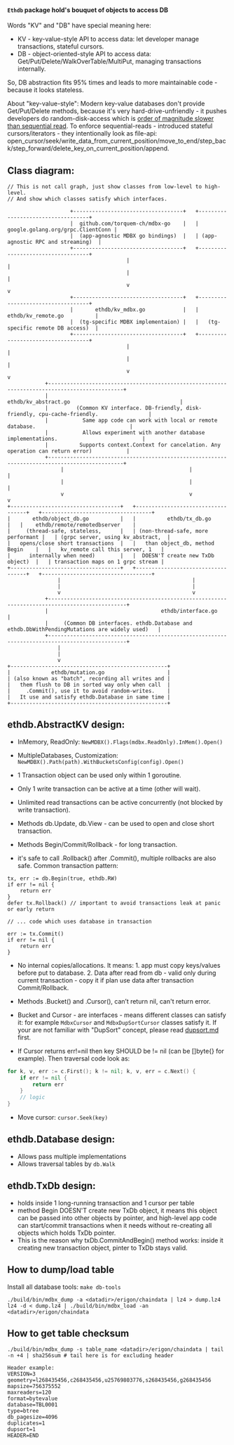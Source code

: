 #### `Ethdb` package hold's bouquet of objects to access DB

Words "KV" and "DB" have special meaning here: 
- KV - key-value-style API to access data: let developer manage transactions, stateful cursors. 
- DB - object-oriented-style API to access data: Get/Put/Delete/WalkOverTable/MultiPut, managing transactions internally.

So, DB abstraction fits 95% times and leads to more maintainable code - because it looks stateless. 

About "key-value-style": Modern key-value databases don't provide Get/Put/Delete methods, 
  because it's very hard-drive-unfriendly - it pushes developers do random-disk-access which is [order of magnitude slower than sequential read](https://www.seagate.com/sg/en/tech-insights/lies-damn-lies-and-ssd-benchmark-master-ti/).
  To enforce sequential-reads - introduced stateful cursors/iterators - they intentionally look as file-api: open_cursor/seek/write_data_from_current_position/move_to_end/step_back/step_forward/delete_key_on_current_position/append.

## Class diagram: 

```asciiflow.com
// This is not call graph, just show classes from low-level to high-level. 
// And show which classes satisfy which interfaces.

                    +-----------------------------------+   +-----------------------------------+ 
                    |  github.com/torquem-ch/mdbx-go    |   | google.golang.org/grpc.ClientConn |                    
                    |  (app-agnostic MDBX go bindings)  |   | (app-agnostic RPC and streaming)  |
                    +-----------------------------------+   +-----------------------------------+
                                      |                                      |
                                      |                                      |
                                      v                                      v
                    +-----------------------------------+   +-----------------------------------+
                    |       ethdb/kv_mdbx.go            |   |       ethdb/kv_remote.go          |                
                    |  (tg-specific MDBX implementaion) |   |   (tg-specific remote DB access)  |              
                    +-----------------------------------+   +-----------------------------------+
                                      |                                      |
                                      |                                      |
                                      v                                      v
            +----------------------------------------------------------------------------------------------+
            |                                       ethdb/kv_abstract.go                                   |  
            |         (Common KV interface. DB-friendly, disk-friendly, cpu-cache-friendly.                |
            |           Same app code can work with local or remote database.                              |
            |           Allows experiment with another database implementations.                           |
            |          Supports context.Context for cancelation. Any operation can return error)           |
            +----------------------------------------------------------------------------------------------+
                 |                                        |                                      |
                 |                                        |                                      |
                 v                                        v                                      v
+-----------------------------------+   +-----------------------------------+   +-----------------------------------+
|       ethdb/object_db.go          |   |          ethdb/tx_db.go           |   |    ethdb/remote/remotedbserver    |                
|     (thread-safe, stateless,      |   | (non-thread-safe, more performant |   | (grpc server, using kv_abstract,  |  
|   opens/close short transactions  |   |   than object_db, method Begin    |   |   kv_remote call this server, 1   |
|      internally when need)        |   |  DOESN'T create new TxDb object)  |   | transaction maps on 1 grpc stream |
+-----------------------------------+   +-----------------------------------+   +-----------------------------------+
                |                                          |                                     
                |                                          |                                     
                v                                          v                                     
            +-----------------------------------------------------------------------------------------------+
            |                                    ethdb/interface.go                                         |  
            |     (Common DB interfaces. ethdb.Database and ethdb.DbWithPendingMutations are widely used)   |
            +-----------------------------------------------------------------------------------------------+
                |                      
                |                      
                v                      
+--------------------------------------------------+ 
|             ethdb/mutation.go                    |                 
| (also known as "batch", recording all writes and |  
|   them flush to DB in sorted way only when call  | 
|     .Commit(), use it to avoid random-writes.    | 
|   It use and satisfy ethdb.Database in same time |
+--------------------------------------------------+ 

```

## ethdb.AbstractKV design:

- InMemory, ReadOnly: `NewMDBX().Flags(mdbx.ReadOnly).InMem().Open()`
- MultipleDatabases, Customization: `NewMDBX().Path(path).WithBucketsConfig(config).Open()`


- 1 Transaction object can be used only within 1 goroutine.
- Only 1 write transaction can be active at a time (other will wait).
- Unlimited read transactions can be active concurrently (not blocked by write transaction).


- Methods db.Update, db.View - can be used to open and close short transaction.
- Methods Begin/Commit/Rollback - for long transaction.
- it's safe to call .Rollback() after .Commit(), multiple rollbacks are also safe. Common transaction pattern:

```
tx, err := db.Begin(true, ethdb.RW)
if err != nil {
    return err
}
defer tx.Rollback() // important to avoid transactions leak at panic or early return

// ... code which uses database in transaction
 
err := tx.Commit()
if err != nil {
    return err
}
```


- No internal copies/allocations. It means: 1. app must copy keys/values before put to database. 2. Data after read from db - valid only during current transaction - copy it if plan use data after transaction Commit/Rollback.
- Methods .Bucket() and .Cursor(), can’t return nil, can't return error.
- Bucket and Cursor - are interfaces - means different classes can satisfy it: for example `MdbxCursor` and `MdbxDupSortCursor` classes satisfy it. 
  If your are not familiar with "DupSort" concept, please read [dupsort.md](../docs/programmers_guide/dupsort.md) first.


- If Cursor returns err!=nil then key SHOULD be != nil (can be []byte{} for example). 
Then traversal code look as: 
```go
for k, v, err := c.First(); k != nil; k, v, err = c.Next() {
    if err != nil {
        return err
    }
    // logic
}
``` 
- Move cursor: `cursor.Seek(key)`



## ethdb.Database design:

- Allows pass multiple implementations 
- Allows traversal tables by `db.Walk` 

## ethdb.TxDb design:
- holds inside 1 long-running transaction and 1 cursor per table
- method Begin DOESN'T create new TxDb object, it means this object can be passed into other objects by pointer,
  and high-level app code can start/commit transactions when it needs without re-creating all objects which holds
  TxDb pointer.
- This is the reason why txDb.CommitAndBegin() method works: inside it creating new transaction object, pinter to TxDb stays valid.

## How to dump/load table

Install all database tools: `make db-tools`

```
./build/bin/mdbx_dump -a <datadir>/erigon/chaindata | lz4 > dump.lz4
lz4 -d < dump.lz4 | ./build/bin/mdbx_load -an <datadir>/erigon/chaindata
```

## How to get table checksum

```
./build/bin/mdbx_dump -s table_name <datadir>/erigon/chaindata | tail -n +4 | sha256sum # tail here is for excluding header 

Header example:
VERSION=3
geometry=l268435456,c268435456,u25769803776,s268435456,g268435456
mapsize=756375552
maxreaders=120
format=bytevalue
database=TBL0001
type=btree
db_pagesize=4096
duplicates=1
dupsort=1
HEADER=END
```
